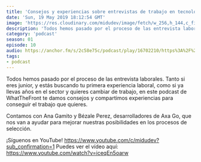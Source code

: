 ```yaml
---
title: 'Consejos y experiencias sobre entrevistas de trabajo en tecnología - 01x10'
date: 'Sun, 19 May 2019 18:12:54 GMT'
image: 'https://res.cloudinary.com/midudev/image/fetch/w_256,h_144,c_fill,f_auto/https://d3t3ozftmdmh3i.cloudfront.net/staging/podcast_uploaded_episode/7340239/21b3f3f7ca038f4b.jpeg'
description: 'Todos hemos pasado por el proceso de las entrevista laborales. Tanto si eres junior, y estás buscando tu primera experiencia laboral, como si ya llevas años en el sector y quieres '
category: 'podcast'
season: 01
episode: 10
audio: https://anchor.fm/s/2c58e75c/podcast/play/16702210/https%3A%2F%2Fd3ctxlq1ktw2nl.cloudfront.net%2Fstaging%2F2020-6-17%2F90903086-44100-2-2ef6ec5ac5fef0e0.mp3
tags:
- podcast
---
```


Todos hemos pasado por el proceso de las entrevista laborales. Tanto si eres junior, y estás buscando tu primera experiencia laboral, como si ya llevas años en el sector y quieres cambiar de trabajo, en este podcast de WhatTheFront te damos consejos y compartimos experiencias para conseguir el trabajo que quieres.

Contamos con Ana Gamito y Bézale Perez, desarrolladores de Axa Go, que nos van a ayudar para mejorar nuestras posibilidades en los procesos de selección.

¡Síguenos en YouTube! https://www.youtube.com/c/midudev?sub_confirmation=1
Puedes ver el vídeo aquí: https://www.youtube.com/watch?v=iceqEn5oarw

